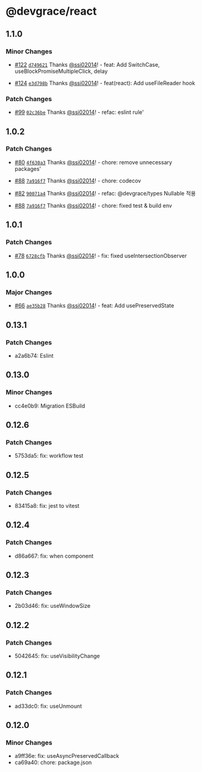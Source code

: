 # @devgrace/react

## 1.1.0

### Minor Changes

- [#122](https://github.com/Team-Grace/devgrace/pull/122) [`d749621`](https://github.com/Team-Grace/devgrace/commit/d7496216ccfc834ff6ff921005f63ac6be25520e) Thanks [@ssi02014](https://github.com/ssi02014)! - feat: Add SwitchCase, useBlockPromiseMultipleClick, delay

- [#124](https://github.com/Team-Grace/devgrace/pull/124) [`e3d798b`](https://github.com/Team-Grace/devgrace/commit/e3d798b51678fe768e30efb067dc259b45b9d730) Thanks [@ssi02014](https://github.com/ssi02014)! - feat(react): Add useFileReader hook

### Patch Changes

- [#99](https://github.com/Team-Grace/devgrace/pull/99) [`02c36be`](https://github.com/Team-Grace/devgrace/commit/02c36bec7062ee500436207a2d2b09d8f403b111) Thanks [@ssi02014](https://github.com/ssi02014)! - refac: eslint rule'

## 1.0.2

### Patch Changes

- [#80](https://github.com/Team-Grace/devgrace/pull/80) [`4f630a3`](https://github.com/Team-Grace/devgrace/commit/4f630a343a15984732589a35d2a1d0d78e7bd19b) Thanks [@ssi02014](https://github.com/ssi02014)! - chore: remove unnecessary packages'

- [#88](https://github.com/Team-Grace/devgrace/pull/88) [`7a916f7`](https://github.com/Team-Grace/devgrace/commit/7a916f7a9ff9482462e0db2872013eedc06d35c6) Thanks [@ssi02014](https://github.com/ssi02014)! - chore: codecov

- [#82](https://github.com/Team-Grace/devgrace/pull/82) [`90071a4`](https://github.com/Team-Grace/devgrace/commit/90071a479e55f86aa2d19ab41a6e7e521b832499) Thanks [@ssi02014](https://github.com/ssi02014)! - refac: @devgrace/types Nullable 적용

- [#88](https://github.com/Team-Grace/devgrace/pull/88) [`7a916f7`](https://github.com/Team-Grace/devgrace/commit/7a916f7a9ff9482462e0db2872013eedc06d35c6) Thanks [@ssi02014](https://github.com/ssi02014)! - chore: fixed test & build env

## 1.0.1

### Patch Changes

- [#78](https://github.com/Team-Grace/devgrace/pull/78) [`6728cfb`](https://github.com/Team-Grace/devgrace/commit/6728cfbbdb1657150d913646b249d630e250a305) Thanks [@ssi02014](https://github.com/ssi02014)! - fix: fixed useIntersectionObserver

## 1.0.0

### Major Changes

- [#66](https://github.com/Team-Grace/devgrace/pull/66) [`ae35b28`](https://github.com/Team-Grace/devgrace/commit/ae35b28a3c09edc4a517569bfafc8731a8fc5e52) Thanks [@ssi02014](https://github.com/ssi02014)! - feat: Add usePreservedState

## 0.13.1

### Patch Changes

- a2a6b74: Eslint

## 0.13.0

### Minor Changes

- cc4e0b9: Migration ESBuild

## 0.12.6

### Patch Changes

- 5753da5: fix: workflow test

## 0.12.5

### Patch Changes

- 83415a8: fix: jest to vitest

## 0.12.4

### Patch Changes

- d86a667: fix: when component

## 0.12.3

### Patch Changes

- 2b03d46: fix: useWindowSize

## 0.12.2

### Patch Changes

- 5042645: fix: useVisibilityChange

## 0.12.1

### Patch Changes

- ad33dc0: fix: useUnmount

## 0.12.0

### Minor Changes

- a9ff36e: fix: useAsyncPreservedCallback
- ca69a40: chore: package.json
